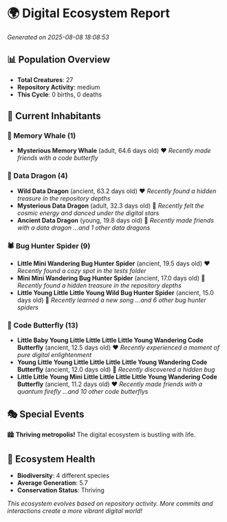 # 🌍 Digital Ecosystem Report
*Generated on 2025-08-08 18:08:53*

## 📊 Population Overview
- **Total Creatures**: 27
- **Repository Activity**: medium
- **This Cycle**: 0 births, 0 deaths

## 👥 Current Inhabitants

### 🐋 Memory Whale (1)
- **Mysterious Memory Whale** (adult, 64.6 days old) ❤️
  *Recently made friends with a code butterfly*

### 🐉 Data Dragon (4)
- **Wild Data Dragon** (ancient, 63.2 days old) ❤️
  *Recently found a hidden treasure in the repository depths*
- **Mysterious Data Dragon** (adult, 32.3 days old) 💛
  *Recently felt the cosmic energy and danced under the digital stars*
- **Ancient Data Dragon** (young, 19.8 days old) 💛
  *Recently made friends with a data dragon*
  *...and 1 other data dragons*

### 🕷️ Bug Hunter Spider (9)
- **Little Mini Wandering Bug Hunter Spider** (ancient, 19.5 days old) ❤️
  *Recently found a cozy spot in the tests folder*
- **Mini Mini Wandering Bug Hunter Spider** (ancient, 17.0 days old) 💛
  *Recently found a hidden treasure in the repository depths*
- **Little Young Little Little Young Wild Bug Hunter Spider** (ancient, 15.0 days old) 💚
  *Recently learned a new song*
  *...and 6 other bug hunter spiders*

### 🦋 Code Butterfly (13)
- **Little Baby Young Little Little Little Little Young Wandering Code Butterfly** (ancient, 12.5 days old) ❤️
  *Recently experienced a moment of pure digital enlightenment*
- **Young Little Young Little Little Little Little Young Wandering Code Butterfly** (ancient, 12.0 days old) 💛
  *Recently discovered a hidden bug*
- **Little Little Young Mini Little Little Little Little Young Wandering Code Butterfly** (ancient, 11.2 days old) ❤️
  *Recently made friends with a quantum firefly*
  *...and 10 other code butterflys*

## 🎭 Special Events

🏙️ **Thriving metropolis!** The digital ecosystem is bustling with life.

## 🔬 Ecosystem Health
- **Biodiversity**: 4 different species
- **Average Generation**: 5.7
- **Conservation Status**: Thriving

*This ecosystem evolves based on repository activity. More commits and interactions create a more vibrant digital world!*